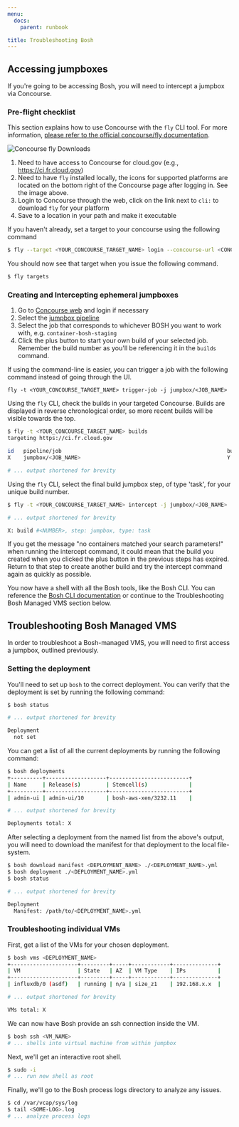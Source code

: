 ```yaml
---
menu:
  docs:
    parent: runbook

title: Troubleshooting Bosh
---
```

## Accessing jumpboxes

If you're going to be accessing Bosh, you will need to intercept a jumpbox via
Concourse.

### Pre-flight checklist

This section explains how to use Concourse with the `fly` CLI tool. For more
information, [please refer to the official concourse/fly
documentation](https://github.com/concourse/fly#installing-from-the-concourse-ui-for-project-development).

![Concourse fly Downloads](/img/concourse-fly-download-icons.png "Download icons for Concourse fly binary")

1. Need to have access to Concourse for cloud.gov (e.g., https://ci.fr.cloud.gov)
1. Need to have `fly` installed locally, the icons for supported platforms are
   located on the bottom right of the Concourse page after logging in. See the
   image above.
1. Login to Concourse through the web, click on the link next to `cli:` to download `fly` for your platform
1. Save to a location in your path and make it executable

If you haven't already, set a target to your concourse using the following command

```sh
$ fly --target <YOUR_CONCOURSE_TARGET_NAME> login --concourse-url <CONCOURSE_URL> (e.g. https://ci.example.com)
```
You should now see that target when you issue the following command.
```sh
$ fly targets
```

### Creating and Intercepting ephemeral jumpboxes

1. Go to [Concourse web](https://ci.fr.cloud.gov/login) and login if necessary
1. Select the [jumpbox pipeline](https://ci.fr.cloud.gov/pipelines/jumpbox)
1. Select the job that corresponds to whichever BOSH you want to work with, e.g. `container-bosh-staging`
1. Click the plus button to start your own build of your selected job. Remember
   the build number as you'll be referencing it in the `builds` command.

If using the command-line is easier, you can trigger a job with the following
command instead of going through the UI.

```shell
fly -t <YOUR_CONCOURSE_TARGET_NAME> trigger-job -j jumpbox/<JOB_NAME>
```

Using the `fly` CLI, check the builds in your targeted Concourse. Builds are
displayed in reverse chronological order, so more recent builds will be
visible towards the top.

```sh
$ fly -t <YOUR_CONCOURSE_TARGET_NAME> builds
targeting https://ci.fr.cloud.gov

id   pipeline/job                                                    build  status     start                     end                       duration
X    jumpbox/<JOB_NAME>                                              Y      succeeded  datetime                  datetime                  XmYs

# ... output shortened for brevity

```

Using the `fly` CLI, select the final build jumpbox step, of type 'task', for
your unique build number.

```sh
$ fly -t <YOUR_CONCOURSE_TARGET_NAME> intercept -j jumpbox/<JOB_NAME>

# ... output shortened for brevity

X: build #<NUMBER>, step: jumpbox, type: task
```

If you get the message "no containers matched your search parameters!" when
running the intercept command, it could mean that the build you created when
you clicked the plus button in the previous steps has expired.  Return to that
step to create another build and try the intercept command again as quickly
as possible.

You now have a shell with all the Bosh tools, like the Bosh CLI. You can
reference the [Bosh CLI documentation](https://bosh.io/docs) or continue to
the Troubleshooting Bosh Managed VMS section below.

## Troubleshooting Bosh Managed VMS

In order to troubleshoot a Bosh-managed VMS, you will need to first access a
jumpbox, outlined previously.

### Setting the deployment

You'll need to set up `bosh` to the correct deployment. You can verify that the
deployment is set by running the following command:

```sh
$ bosh status

# ... output shortened for brevity

Deployment
  not set
```

You can get a list of all the current deployments by running the following
command:

```sh
$ bosh deployments
+----------+-------------------+-------------------------+
| Name     | Release(s)        | Stemcell(s)             |
+----------+-------------------+-------------------------+
| admin-ui | admin-ui/10       | bosh-aws-xen/3232.11    |

# ... output shortened for brevity

Deployments total: X
```

After selecting a deployment from the named list from the above's output, you
will need to download the manifest for that deployment to the local file-system.

```sh
$ bosh download manifest <DEPLOYMENT_NAME> ./<DEPLOYMENT_NAME>.yml
$ bosh deployment ./<DEPLOYMENT_NAME>.yml
$ bosh status

# ... output shortened for brevity

Deployment
  Manifest: /path/to/<DEPLOYMENT_NAME>.yml
```

### Troubleshooting individual VMs

First, get a list of the VMs for your chosen deployment.

```sh
$ bosh vms <DEPLOYMENT_NAME>
+---------------------+---------+-----+------------+--------------+
| VM                  | State   | AZ  | VM Type    | IPs          |
+---------------------+---------+-----+------------+--------------+
| influxdb/0 (asdf)   | running | n/a | size_z1    | 192.168.x.x  |

# ... output shortened for brevity

VMs total: X
```

We can now have Bosh provide an ssh connection inside the VM.

```sh
$ bosh ssh <VM_NAME>
# ... shells into virtual machine from within jumpbox
```

Next, we'll get an interactive root shell.

```sh
$ sudo -i
# ... run new shell as root
```

Finally, we'll go to the Bosh process logs directory to analyze any issues.

```sh
$ cd /var/vcap/sys/log
$ tail <SOME-LOG>.log
# ... analyze process logs
```
